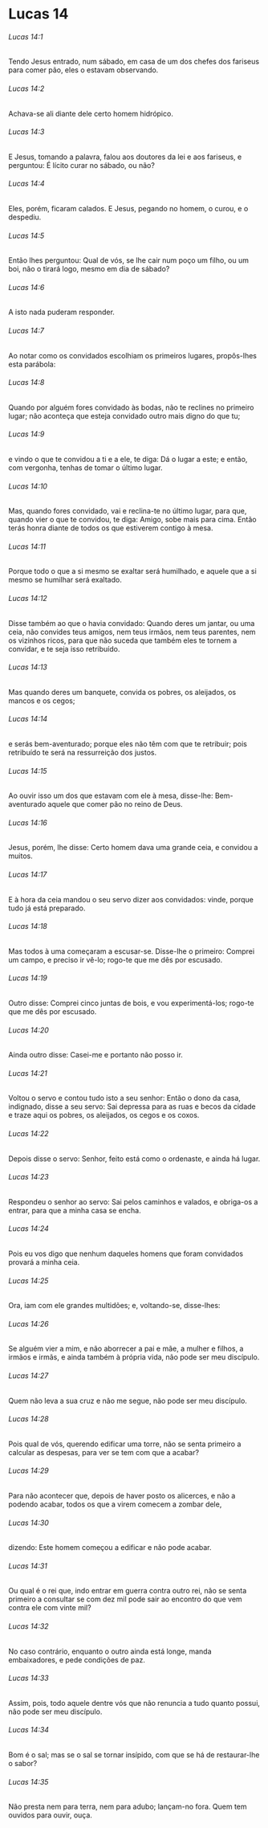 # Lucas 14

###### Lucas 14:1

Tendo Jesus entrado, num sábado, em casa de um dos chefes dos fariseus para comer pão, eles o estavam observando.

###### Lucas 14:2

Achava-se ali diante dele certo homem hidrópico.

###### Lucas 14:3

E Jesus, tomando a palavra, falou aos doutores da lei e aos fariseus, e perguntou: É lícito curar no sábado, ou não?

###### Lucas 14:4

Eles, porém, ficaram calados. E Jesus, pegando no homem, o curou, e o despediu.

###### Lucas 14:5

Então lhes perguntou: Qual de vós, se lhe cair num poço um filho, ou um boi, não o tirará logo, mesmo em dia de sábado?

###### Lucas 14:6

A isto nada puderam responder.

###### Lucas 14:7

Ao notar como os convidados escolhiam os primeiros lugares, propôs-lhes esta parábola:

###### Lucas 14:8

Quando por alguém fores convidado às bodas, não te reclines no primeiro lugar; não aconteça que esteja convidado outro mais digno do que tu;

###### Lucas 14:9

e vindo o que te convidou a ti e a ele, te diga: Dá o lugar a este; e então, com vergonha, tenhas de tomar o último lugar.

###### Lucas 14:10

Mas, quando fores convidado, vai e reclina-te no último lugar, para que, quando vier o que te convidou, te diga: Amigo, sobe mais para cima. Então terás honra diante de todos os que estiverem contigo à mesa.

###### Lucas 14:11

Porque todo o que a si mesmo se exaltar será humilhado, e aquele que a si mesmo se humilhar será exaltado.

###### Lucas 14:12

Disse também ao que o havia convidado: Quando deres um jantar, ou uma ceia, não convides teus amigos, nem teus irmãos, nem teus parentes, nem os vizinhos ricos, para que não suceda que também eles te tornem a convidar, e te seja isso retribuído.

###### Lucas 14:13

Mas quando deres um banquete, convida os pobres, os aleijados, os mancos e os cegos;

###### Lucas 14:14

e serás bem-aventurado; porque eles não têm com que te retribuir; pois retribuído te será na ressurreição dos justos.

###### Lucas 14:15

Ao ouvir isso um dos que estavam com ele à mesa, disse-lhe: Bem-aventurado aquele que comer pão no reino de Deus.

###### Lucas 14:16

Jesus, porém, lhe disse: Certo homem dava uma grande ceia, e convidou a muitos.

###### Lucas 14:17

E à hora da ceia mandou o seu servo dizer aos convidados: vinde, porque tudo já está preparado.

###### Lucas 14:18

Mas todos à uma começaram a escusar-se. Disse-lhe o primeiro: Comprei um campo, e preciso ir vê-lo; rogo-te que me dês por escusado.

###### Lucas 14:19

Outro disse: Comprei cinco juntas de bois, e vou experimentá-los; rogo-te que me dês por escusado.

###### Lucas 14:20

Ainda outro disse: Casei-me e portanto não posso ir.

###### Lucas 14:21

Voltou o servo e contou tudo isto a seu senhor: Então o dono da casa, indignado, disse a seu servo: Sai depressa para as ruas e becos da cidade e traze aqui os pobres, os aleijados, os cegos e os coxos.

###### Lucas 14:22

Depois disse o servo: Senhor, feito está como o ordenaste, e ainda há lugar.

###### Lucas 14:23

Respondeu o senhor ao servo: Sai pelos caminhos e valados, e obriga-os a entrar, para que a minha casa se encha.

###### Lucas 14:24

Pois eu vos digo que nenhum daqueles homens que foram convidados provará a minha ceia.

###### Lucas 14:25

Ora, iam com ele grandes multidões; e, voltando-se, disse-lhes:

###### Lucas 14:26

Se alguém vier a mim, e não aborrecer a pai e mãe, a mulher e filhos, a irmãos e irmãs, e ainda também à própria vida, não pode ser meu discípulo.

###### Lucas 14:27

Quem não leva a sua cruz e não me segue, não pode ser meu discípulo.

###### Lucas 14:28

Pois qual de vós, querendo edificar uma torre, não se senta primeiro a calcular as despesas, para ver se tem com que a acabar?

###### Lucas 14:29

Para não acontecer que, depois de haver posto os alicerces, e não a podendo acabar, todos os que a virem comecem a zombar dele,

###### Lucas 14:30

dizendo: Este homem começou a edificar e não pode acabar.

###### Lucas 14:31

Ou qual é o rei que, indo entrar em guerra contra outro rei, não se senta primeiro a consultar se com dez mil pode sair ao encontro do que vem contra ele com vinte mil?

###### Lucas 14:32

No caso contrário, enquanto o outro ainda está longe, manda embaixadores, e pede condições de paz.

###### Lucas 14:33

Assim, pois, todo aquele dentre vós que não renuncia a tudo quanto possui, não pode ser meu discípulo.

###### Lucas 14:34

Bom é o sal; mas se o sal se tornar insípido, com que se há de restaurar-lhe o sabor?

###### Lucas 14:35

Não presta nem para terra, nem para adubo; lançam-no fora. Quem tem ouvidos para ouvir, ouça.

